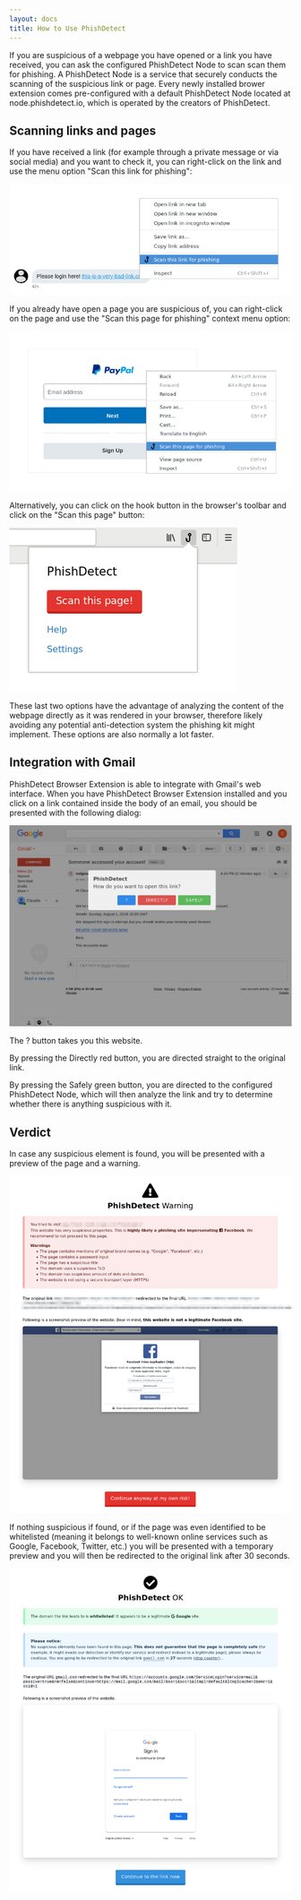 ```yaml
---
layout: docs
title: How to Use PhishDetect
---
```


If you are suspicious of a webpage you have opened or a link you have received, you can ask the configured PhishDetect Node to scan scan them for phishing. A PhishDetect Node is a service that securely conducts the scanning of the suspicious link or page. Every newly installed brower extension comes pre-configured with a default PhishDetect Node located at node.phishdetect.io, which is operated by the creators of PhishDetect.

## Scanning links and pages

If you have received a link (for example through a private message or via social media) and you want to check it, you can right-click on the link and use the menu option "Scan this link for phishing":

![](scan_link.png)

If you already have open a page you are suspicious of, you can right-click on the page and use the "Scan this page for phishing" context menu option:

![](scan_page.png)

Alternatively, you can click on the hook button in the browser's toolbar and click on the "Scan this page" button:

![](popup.png)

These last two options have the advantage of analyzing the content of the webpage directly as it was rendered in your browser, therefore likely avoiding any potential anti-detection system the phishing kit might implement. These options are also normally a lot faster.

## Integration with Gmail

PhishDetect Browser Extension is able to integrate with Gmail's web interface. When you have PhishDetect Browser Extension installed and you click on a link contained inside the body of an email, you should be presented with the following dialog:

<img src="gmail.png" class="lg:w-3/5" />

The <span class="text-blue font-bold">?</span> button takes you this website.

By pressing the <span class="text-red font-bold">Directly</span> red button, you are directed straight to the original link.

By pressing the <span class="text-green font-bold">Safely</span> green button, you are directed to the configured PhishDetect Node, which will then analyze the link and try to determine whether there is anything suspicious with it.

## Verdict

In case any suspicious element is found, you will be presented with a preview of the page and a warning.

<img src="warning.png" class="lg:w-3/5" />

If nothing suspicious if found, or if the page was even identified to be whitelisted (meaning it belongs to well-known online services such as Google, Facebook, Twitter, etc.) you will be presented with a temporary preview and you will then be redirected to the original link after 30 seconds.

<img src="redirect.png" class="lg:w-3/5" />
